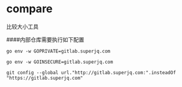 # compare

比较大小工具

####内部仓库需要执行如下配置

```
go env -w GOPRIVATE=gitlab.superjq.com

go env -w GOINSECURE=gitlab.superjq.com

git config --global url."http://gitlab.superjq.com:".insteadOf "https://gitlab.superjq.com"
```
